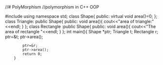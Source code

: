 //# PolyMorphism
//polymorphism in C++ OOP

#include<iostream>
using namespace std;
class Shape{
	public:
		virtual void area()=0;
	};
	class Triangle: public Shape{
		public:
			void area(){
				cout<<"area of triangle:"<<endl;
			}
	};
	class Rectangle :public Shape{
		public:
			void area(){
				cout<<"The area of rectangle "<<endl;
			}
	};
		int main(){
			Shape *ptr;
			Triangle t;
			Rectangle r;
			ptr=&t;
			ptr->area();
	
			ptr=&r;
			ptr->area();
			return 0;
		}

